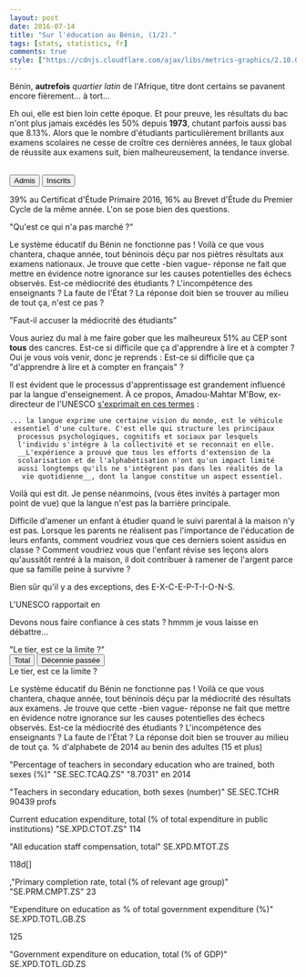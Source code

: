 ```yaml
---
layout: post
date: 2016-07-14
title: "Sur l'éducation au Bénin, (1/2)."
tags: [stats, statistics, fr]
comments: true
style: ["https://cdnjs.cloudflare.com/ajax/libs/metrics-graphics/2.10.0/metricsgraphics.min.css", "public/css/education.css"]
---
```



Bénin, __autrefois__ _quartier latin_ de l'Afrique, titre dont certains se pavanent encore fièrement... à tort...

Eh oui, elle est bien loin cette époque. Et pour preuve, les résultats du bac n'ont plus jamais excédés les 50% depuis __1973__, chutant parfois aussi bas que 8.13%. Alors que le nombre d'étudiants particulièrement brillants aux examens scolaires ne cesse de croître ces dernières années, le taux global de réussite aux examens suit, bien malheureusement, la tendance inverse.

<!--more-->

<br>
<div id="bacperyear"> </div>
<div class='button-grp split-by-controls'>
	<button type="button" class="button active" data-y_accessor="adm" data-title="Pourcentage d'admis">Admis</button>
    <button type="button" class="button" data-y_accessor="cand" data-title="Nombre d'inscrits">Inscrits</button>
</div>

39% au Certificat d'Étude Primaire 2016, 16% au Brevet d'Étude du Premier Cycle de la même année. L'on se pose bien des questions.

<div class="midtitle">"Qu'est ce qui n'a pas marché ?"</div>

Le système éducatif du Bénin ne fonctionne pas ! Voilà ce que vous chantera, chaque année, tout béninois déçu par nos piètres résultats aux examens nationaux. Je trouve que cette \-bien vague\- réponse ne fait que mettre en évidence notre ignorance sur les causes potentielles des échecs observés. Est-ce médiocrité des étudiants ? L'incompétence des enseignants ? La faute de l'État ? La réponse doit bien se trouver au milieu de tout ça, n'est ce pas ?



<div class="midtitle">"Faut-il accuser la médiocrité des étudiants"</div>

Vous auriez du mal à me faire gober que les malheureux 51% au CEP sont __tous__ des cancres. Est-ce si difficile que ça d'apprendre à lire et à compter ?  Oui je vous vois venir, donc je reprends : Est-ce si difficile que ça "d'apprendre à lire et à compter en français" ?

Il est évident que le processus d'apprentissage est grandement influencé par la langue d'enseignement. À ce propos, Amadou-Mahtar M'Bow, ex-directeur de l'UNESCO [s'exprimait en ces termes](http://unesdoc.unesco.org/images/0008/000829/082991fo.pdf) :


    ... la langue exprime une certaine vision du monde, est le véhicule
     essentiel d'une culture. C'est elle qui structure les principaux
      processus psychologiques, cognitifs et sociaux par lesquels 
      l'individu s'intégre à la collectivité et se reconnait en elle.
      __L'expérience a prouvé que tous les efforts d'extension de la 
      scolarisation et de l'alphabétisation n'ont qu'un impact limité 
      aussi longtemps qu'ils ne s'intègrent pas dans les réalités de la
       vie quotidienne__, dont la langue constitue un aspect essentiel. 


Voilà qui est dit. Je pense néanmoins, (vous êtes invités à partager mon point de vue) que la langue n'est pas la barrière principale. 

Difficile d'amener un enfant à étudier quand le suivi parental à la maison n'y est pas. Lorsque les parents ne réalisent pas l'importance de l'éducation de leurs enfants, comment voudriez vous que ces derniers soient assidus en classe ? Comment voudriez vous que l'enfant révise ses leçons alors qu'aussitôt rentré à la maison, il doit contribuer à ramener de l'argent parce que sa famille peine à survivre ?

Bien sûr qu'il y a des exceptions, des E-X-C-E-P-T-I-O-N-S. 


L'UNESCO rapportait en 

Devons nous faire confiance à ces stats ? hmmm je vous laisse en débattre...


<div class="midtitle">"Le tier, est ce la limite ?"</div>


<div id="time_period"> </div>
<div class="button-grp">
    <button type="button"  class="button active" data-time_period="">Total</button>
    <button type="button" class="button" data-time_period="10">Décennie passée</button>
</div>

<div class="midtitle"> Le tier, est ce la limite ? </div>

Le système éducatif du Bénin ne fonctionne pas ! Voilà ce que vous chantera, chaque année, tout béninois déçu par la médiocrité des résultats aux examens. Je trouve que cette \-bien vague\- réponse ne fait que mettre en évidence notre ignorance sur les causes potentielles des échecs observés. Est-ce la médiocrité des étudiants ? L'incompétence des enseignants ? La faute de l'État ? La réponse doit bien se trouver au milieu de tout ça. 
% d'alphabete de 2014 au benin des adultes (15 et plus)


"Percentage of teachers in secondary education who are trained, both sexes (%)" "SE.SEC.TCAQ.ZS" "8.7031" en 2014 

"Teachers in secondary education, both sexes (number)"
SE.SEC.TCHR
90439 profs 


<script type="text/javascript" src="https://cdnjs.cloudflare.com/ajax/libs/d3/4.2.2/d3.min.js"></script>
<script type="text/javascript" src="https://cdnjs.cloudflare.com/ajax/libs/metrics-graphics/2.10.0/metricsgraphics.js"></script>


<script>

var globals = {};

var split_by_params = {
    title: "Admission au bac",
    description: "% d'admis au bac depuis 1969",
	full_width: true,
    height: 300,
    bottom: 65,
    left: 110,
    right: 40,
    xax_count: 4,
    missing_is_hidden: true,
    missing_text : 'Inscription|Admission au bac depuis 1969',
    target: '#bacperyear',
    x_accessor: 'years',
    show_tooltips: true,
    show_year_markers: true,
    y_accessor: 'adm',
    x_label: 'années',
    y_label: '% admis',
    mouseover: function(d, i) {
            // custom format the rollover text, show days
            d3.select('#bacperyear svg .mg-active-datapoint')
                .text(d.years!=1989 ? 'y: '+ d.years + ' | ' + d.cand +  ' ( ' + d.adm + '% )': '- Année blanche -');
        }


};

var modify_time_period_params = {
    title: "Nombre d'inscrits",
    description: "Nombre d'inscrits par année au baccalauréat béninois",
    full_width: true,
    height: 400,
    right: 40,
    show_secondary_x_label: false,
    xax_count: 4,
    target: '#time_period',
    x_accessor: 'years',
    y_accessor: 'cand'
}

var url = '../../../../public/assets/data/series.json'


d3.json(url, function(data) {
    
    globals.data = data; // MG.convert.date(data, 'years');

    split_by_params.data = data;

    MG.data_graphic(split_by_params);

    modify_time_period_params.data = data;
    MG.data_graphic(modify_time_period_params);

})

$('.split-by-controls button').click(function() {
    var new_y_accessor = $(this).data('y_accessor');
    if (new_y_accessor == 'adm'){
        split_by_params.y_label  = '% admis';
    }else{
        split_by_params.y_label = 'inscrits';
    }
    split_by_params.y_accessor = new_y_accessor;

    // change button state
    $(this).addClass('active').siblings().removeClass('active');

    // update data
    delete split_by_params.xax_format;
    split_by_params.title = $(this).data('title') + " au bac depuis 1969";
    MG.data_graphic(split_by_params);
});

$('.modify-time-period-controls button').click(function() {
    var past_n_years = $(this).data('time_period');
    var data = modify_time_period(globals.data, past_n_years);

    // change button state
    $(this).addClass('active').siblings().removeClass('active');

    delete modify_time_period_params.xax_format;
    modify_time_period_params.data = data;
    MG.data_graphic(modify_time_period_params);
});

function modify_time_period(data, past_n_years) {
    if (past_n_years !== '') {

        return MG.clone(data).slice(past_n_years * -1);
    }

    return data;
}

function set_marker(graph){
        d3.selectAll('#bacperyear .mg-marker-text')
            .attr('y', 170)
            .style('fill', 'red');
        d3.selectAll('#bacperyear .mg-markers line')
            .attr('y1', 180)
            .attr('y2', 250);

    }
</script>


Current education expenditure, total (% of total expenditure in public institutions) "SE.XPD.CTOT.ZS"
114

"All education staff compensation, total" SE.XPD.MTOT.ZS

118d[]

,"Primary completion rate, total (% of relevant age group)" "SE.PRM.CMPT.ZS"
23

"Expenditure on education as % of total government expenditure (%)" SE.XPD.TOTL.GB.ZS

125

"Government expenditure on education, total (% of GDP)" SE.XPD.TOTL.GD.ZS

